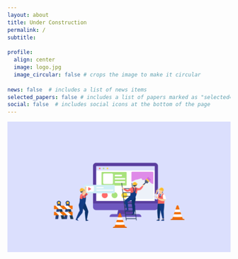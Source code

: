 ```yaml
---
layout: about
title: Under Construction
permalink: /
subtitle:

profile:
  align: center
  image: logo.jpg
  image_circular: false # crops the image to make it circular

news: false  # includes a list of news items
selected_papers: false # includes a list of papers marked as "selected={true}"
social: false  # includes social icons at the bottom of the page
---
```

<p align="left">
  <img src="assets/img/under_construction.png" />
</p>
